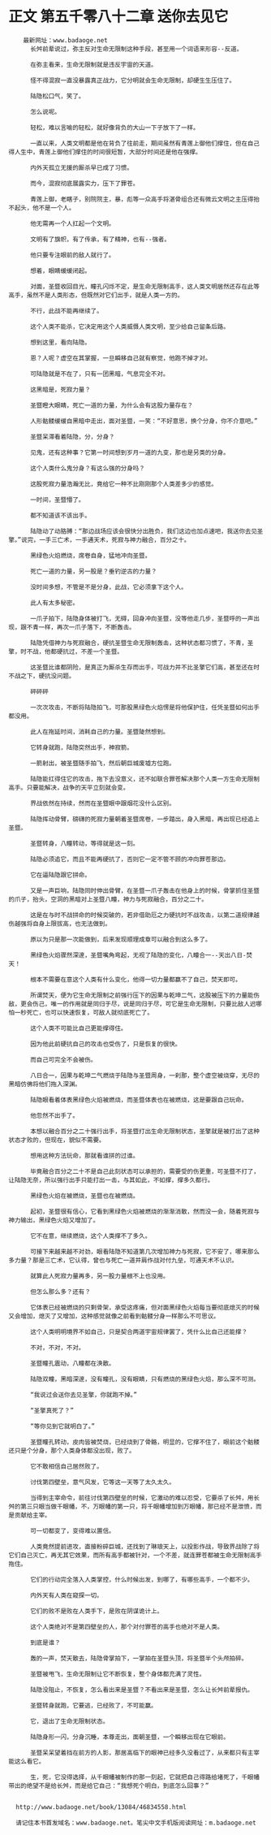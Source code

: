 # 正文 第五千零八十二章 送你去见它
        最新网址：www.badaoge.net
          长舛前辈说过，弥主反对生命无限制这种手段，甚至用一个词语来形容--反道。
      
          在弥主看来，生命无限制就是违反宇宙的天道。
      
          怪不得混寂一直没暴露真正战力，它分明就会生命无限制，却硬生生压住了。
      
          陆隐松口气，笑了。
      
          怎么说呢。
      
          轻松，难以言喻的轻松，就好像背负的大山一下子放下了一样。
      
          一直以来，人类文明都是他在背负了往前走，期间虽然有青莲上御他们撑住，但在自己得人生中，青莲上御他们撑住的时间很短暂，大部分时间还是他在强撑。
      
          内外天孤立无援的厮杀早已成了习惯。
      
          而今，混寂彻底展露实力，压下了罪苍。
      
          青莲上御，老瞎子，别院院主，暴，彪等一众高手将湛骨组合还有微云文明之主压得抬不起头，他不是一个人。
      
          他无需再一个人扛起一个文明。
      
          文明有了旗帜，有了传承，有了精神，也有--强者。
      
          他只要专注眼前的敌人就行了。
      
          想着，眼睛缓缓闭起。
      
          对面，圣暨收回目光，瞳孔闪烁不定，是生命无限制高手，这人类文明居然还存在此等高手，虽然不是人类形态，但既然对它们出手，就是人类一方的。
      
          不行，此战不能再继续了。
      
          这个人类不能杀，它决定用这个人类威慑人类文明，至少给自己留条后路。
      
          想到这里，看向陆隐。
      
          恩？人呢？虚空在其掌握，一旦瞬移自己就有察觉，他跑不掉才对。
      
          可陆隐就是不在了，只有一团黑暗，气息完全不对。
      
          这黑暗是，死寂力量？
      
          圣暨瞪大眼睛，死亡一道的力量，为什么会有这股力量存在？
      
          人形骷髅缓缓自黑暗中走出，面对圣暨，一笑：“不好意思，换个分身，你不介意吧。”
      
          圣暨呆滞看着陆隐，分，分身？
      
          见鬼，还有这种事？它第一时间想到岁月一道的九变，那也是另类的分身。
      
          这个人类什么鬼分身？有这么强的分身吗？
      
          这股死寂力量浩瀚无比，竟给它一种不比刚刚那个人类差多少的感觉。
      
          一时间，圣暨懵了。
      
          都不知道该不该出手。
      
          陆隐动了动胳膊：“那边战场应该会很快分出胜负，我们这边也加点速吧，我送你去见圣擎。”说完，一手三亡术，一手通天术，死寂与神力融合，百分之十。
      
          黑绿色火焰燃烧，席卷自身，猛地冲向圣暨。
      
          死亡一道的力量，另一股是？垂钓逆古的力量？
      
          没时间多想，不管是不是分身，此战，它必须拿下这个人。
      
          此人有太多秘密。
      
          一爪子拍下，陆隐身体被打飞，无碍，回身冲向圣暨，没等他走几步，圣暨呼的一声出现，跟不青一样，再次一爪子落下，不断轰击。
      
          陆隐凭借神力与死寂融合，硬抗圣暨生命无限制轰击，这种状态都习惯了，不青，圣擎，时不战，他都硬抗过，不差一个圣暨。
      
          这圣暨比谁都阴险，是真正为厮杀生存而出手，可战力并不比圣擎它们高，甚至还在时不战之下，硬抗没问题。
      
          砰砰砰
      
          一次次攻击，不断将陆隐拍飞，可那股黑绿色火焰愣是将他保护住，任凭圣暨如何出手都没用。
      
          此人在拖延时间，消耗自己的力量。圣暨陡然想到。
      
          它转身就跑，陆隐突然出手，神寂箭。
      
          一箭射出，被圣暨随手拍飞，然后朝巨城废墟方位跑。
      
          陆隐能扛得住它的攻击，拖下去没意义，还不如联合罪苍解决那个人类一方生命无限制高手。只要能解决，战争的天平立刻就会变。
      
          界战依然在持续，然而在圣暨眼中跟烟花没什么区别。
      
          陆隐挥动骨臂，磅礴的死寂力量朝着圣暨席卷，一步踏出，身入黑暗，再出现已经追上圣暨。
      
          圣暨转身，八瞳转动，等得就是这一刻。
      
          陆隐必须追它，而且不能再硬抗了，否则它一定不管不顾的冲向罪苍那边。
      
          它在逼陆隐跟它拼命。
      
          又是一声巨响，陆隐同时伸出骨臂，在圣暨一爪子轰击在他身上的时候，骨掌抓住圣暨的爪子，抬头，空洞的黑暗对上圣暨八瞳，神力与死寂融合，百分之二十。
      
          这是在与时不战拼命的时候突破的，若非借助厄之力硬抗时不战攻击，以第二道规律越伤越强将自身上限拔高，也无法做到。
      
          原以为只是那一次能做到，后来发现顺理成章可以融合到这么多了。
      
          黑绿色火焰骤然深邃，圣暨嘴角弯起，无视了陆隐的变化，八瞳合一--天出八日-焚天！
      
          根本不需要在意这个人类有什么变化，他得一切力量都赢不了自己，焚天即可。
      
          所谓焚天，便为它生命无限制之前强行压下的因果与乾坤二气，这股被压下的力量能伤敌，更会伤己，唯一的作用就是同归于尽，说是同归于尽，可它是生命无限制，只要比敌人迟哪怕一秒死亡，也可以快速恢复，可敌人就彻底死亡了。
      
          这个人类不可能比自己更能撑得住。
      
          因为他此前硬抗自己的攻击也受伤了，只是恢复的很快。
      
          而自己可完全不会被伤。
      
          八日合一，因果与乾坤二气燃烧于陆隐与圣暨周身，一刹那，整个虚空被烧穿，无尽的黑暗仿佛将他们拖入深渊。
      
          陆隐眼看着体表黑绿色火焰被燃烧，而圣暨体表也在被燃烧，这是要跟自己玩命。
      
          他忽然不出手了。
      
          本想以融合百分之二十强行出手，将圣暨打出生命无限制状态，圣擎就是被打出了这种状态才败的，但现在，貌似不需要。
      
          想用这种方法玩命，那就看谁拼的过谁。
      
          毕竟融合百分之二十不是自己此刻状态可以承担的，需要受的伤更重，可圣暨不打了，让陆隐无奈，所以强行出手只能打出一击，与其如此，不如撑，撑多久都行。
      
          黑绿色火焰在被燃烧，圣暨也在被燃烧。
      
          起初，圣暨很有信心，它看到黑绿色火焰被燃烧的渐渐消散，然而没一会，随着死寂与神力输出，黑绿色火焰又增加了。
      
          它不在意，继续燃烧，这个人类撑不了多久。
      
          可接下来越来越不对劲，眼看陆隐不知道第几次增加神力与死寂，它不安了，哪来那么多力量？那是三亡术，它认得，曾也与死亡一道并肩作战对付九垒，可通天术不认识。
      
          就算此人死寂力量再多，另一股力量根不上也没用。
      
          但怎么那么多？还有？
      
          它体表已经被燃烧的只剩骨架，承受这疼痛，但对面黑绿色火焰每当要彻底熄灭的时候又会增加，熄灭了又增加，这种感觉就像之前看到骷髅分身一样那么不可思议。
      
          这个人类明明境界不如自己，只是契合两道宇宙规律罢了，凭什么比自己还能撑？
      
          不对，不对，不对。
      
          圣暨瞳孔震动，八瞳都在涣散。
      
          陆隐双瞳，黑暗深邃，没有瞳孔，没有眼睛，只有燃烧的黑绿色火焰，那么深不可测。
      
          “我说过会送你去见圣擎，你就跑不掉。”
      
          “圣擎真死了？”
      
          “等你见到它就明白了。”
      
          圣暨瞳孔转动，皮肉皆被焚烧，已经烧到了骨骼，明显的，它撑不住了，眼前这个骷髅还只是个分身，那个人类身体都没出现，败了。
      
          它不敢相信自己居然败了。
      
          讨伐第四壁垒，意气风发，它等这一天等了太久太久。
      
          当得到主宰命令，前往讨伐第四壁垒的时候，它激动的难以忍受，它要杀了长舛，用长舛的第三只眼当做千眼幡，不，万眼幡的第一只，将千眼幡增加到万眼幡，那已经不是泄愤，而是贡献给主宰。
      
          可一切都变了，变得难以置信。
      
          人类竟然提前进攻，直接粉碎巨城，还找到了琳琅天上，以投影作战，导致界战除了将它们自己灭亡，再无其它效果，而所有高手都被针对，一个不差，就连罪苍都被生命无限制高手拖住。
      
          它们的行动完全落入人类掌控，什么时候出发，到哪了，有哪些高手，一个都不少。
      
          内外天有人类在窥探一切。
      
          它们的败不是败在人类手下，是败在阴谋诡计上。
      
          这个人类绝对不是第四壁垒的人，那个对付罪苍的高手也绝对不是人类。
      
          到底是谁？
      
          轰的一声，焚天散去，陆隐骨掌拍下，一掌拍在圣暨头顶，将圣暨半个头颅拍碎。
      
          圣暨被甩飞，生命无限制让它不断恢复，整个身体都充满了灵性。
      
          陆隐没阻止，不恢复，怎么看出来是圣暨？不看出来是圣暨，怎么让长舛前辈报仇。
      
          圣暨转身就跑，它要逃，已经败了，不可能赢。
      
          它，退出了生命无限制状态。
      
          陆隐身形一闪，分身沉睡，本尊走出，面朝圣暨，一个瞬移出现在它眼前。
      
          圣暨呆呆望着挡在前方的人影，那居高临下的眼神已经多久没看过了，从来都只有主宰能这么看它。
      
          生，死，它没得选择，从千眼幡被制作的那一刻起，它就把自己得路给堵死了，千眼幡带出的绝望不是给长舛，而是给它自己：“我想死个明白，到底怎么回事？”
      
      
      http://www.badaoge.net/book/13084/46834558.html
      
      请记住本书首发域名：www.badaoge.net。笔尖中文手机版阅读网址：m.badaoge.net